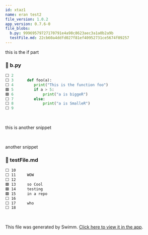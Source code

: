 ```yaml
---
id: xtaz1
name: eran test2
file_version: 1.0.2
app_version: 0.7.6-0
file_blobs:
  b.py: 99969579727170791e4a98c8623aec3a1a0b2a9b
  testFile.md: 22cb60a4ddfd027f81ef40952731ce5674f09257
---
```


this is the if part
<!-- NOTE-swimm-snippet: the lines below link your snippet to Swimm -->
### 📄 b.py
```python
⬜ 2      
⬜ 3      def foo(a):
⬜ 4      	print("This is the function foo")
🟩 5      	if a > 5:
🟩 6      		print("a is biggeR")
⬜ 7      	else:
⬜ 8      		print("a is SmalleR")
⬜ 9      
```

<br/>

this is another snippet

<br/>

another snippet
<!-- NOTE-swimm-snippet: the lines below link your snippet to Swimm -->
### 📄 testFile.md
```markdown
⬜ 10     
⬜ 11     WOW
⬜ 12     
🟩 13     so Cool
🟩 14     testing
🟩 15     in a repo
⬜ 16     
⬜ 17     who
⬜ 18     
```

<br/>

This file was generated by Swimm. [Click here to view it in the app](https://swimm-web-app.web.app/repos/Z2l0aHViJTNBJTNBdGVzdC1naXRodWItYXBwJTNBJTNBc3dpbW1pbw==/docs/xtaz1).